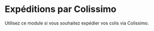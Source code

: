 # Expéditions par Colissimo

Utilisez ce module si vous souhaitez expédier vos colis via Colissimo.
